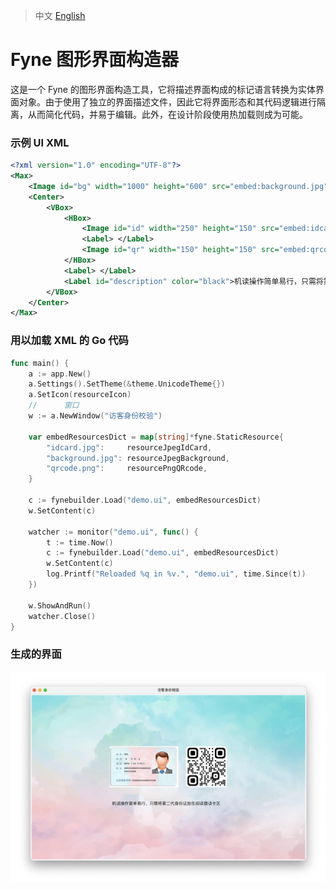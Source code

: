 > 中文 [English](README.md)

# Fyne 图形界面构造器

这是一个 Fyne 的图形界面构造工具，它将描述界面构成的标记语言转换为实体界面对象。由于使用了独立的界面描述文件，因此它将界面形态和其代码逻辑进行隔离，从而简化代码，并易于编辑。此外，在设计阶段使用热加载则成为可能。

### 示例 UI XML

```xml
<?xml version="1.0" encoding="UTF-8"?>
<Max>
    <Image id="bg" width="1000" height="600" src="embed:background.jpg" />
    <Center>
        <VBox>
            <HBox>
                <Image id="id" width="250" height="150" src="embed:idcard.jpg" />
                <Label> </Label>
                <Image id="qr" width="150" height="150" src="embed:qrcode.png" />
            </HBox>
            <Label> </Label>
            <Label id="description" color="black">机读操作简单易行，只需将第二代身份证放在阅读器读卡区</Label>
        </VBox>
    </Center>
</Max>
```

### 用以加载 XML 的 Go 代码

```go
func main() {
	a := app.New()
	a.Settings().SetTheme(&theme.UnicodeTheme{})
	a.SetIcon(resourceIcon)
	//      窗口
	w := a.NewWindow("访客身份校验")

	var embedResourcesDict = map[string]*fyne.StaticResource{
		"idcard.jpg":     resourceJpegIdCard,
		"background.jpg": resourceJpegBackground,
		"qrcode.png":     resourcePngQRcode,
	}

	c := fynebuilder.Load("demo.ui", embedResourcesDict)
	w.SetContent(c)

	watcher := monitor("demo.ui", func() {
		t := time.Now()
		c := fynebuilder.Load("demo.ui", embedResourcesDict)
		w.SetContent(c)
		log.Printf("Reloaded %q in %v.", "demo.ui", time.Since(t))
	})

	w.ShowAndRun()
	watcher.Close()
}
```

### 生成的界面

![Screenshot](demo/assets/screenshot.png)